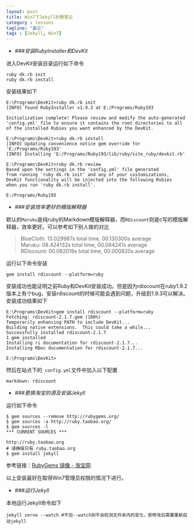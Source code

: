 ```yaml
---
layout: post
title: Win7下Jekyll折腾笔记
category : lessons
tagline: "备忘"
tags : [Jekyll, Win7]
---
```

* ###_安装RubyInstaller和DevKit_

进入DevKit安装目录运行如下命令

    ruby dk.rb init
    ruby dk.rb install

安装结果如下

    E:\Programs\DevKit>ruby dk.rb init
    [INFO] found RubyInstaller v1.9.3 at E:/Programs/Ruby193
        
    Initialization complete! Please review and modify the auto-generated
    'config.yml' file to ensure it contains the root directories to all
    of the installed Rubies you want enhanced by the DevKit.
        
    E:\Programs\DevKit>ruby dk.rb install
    [INFO] Updating convenience notice gem override for 'E:/Programs/Ruby193'
    [INFO] Installing 'E:/Programs/Ruby193/lib/ruby/site_ruby/devkit.rb'
        
    E:\Programs\DevKit>ruby dk.rb review
    Based upon the settings in the 'config.yml' file generated
    from running 'ruby dk.rb init' and any of your customizations,
    DevKit functionality will be injected into the following Rubies
    when you run 'ruby dk.rb install'.
        
    E:/Programs/Ruby193

* ###_安装效率更好的模版解释器_

默认的``Maruku``是纯ruby的Markdown模版解释器，而``RDiscount``则是c写的模版解释器，效率更好。可以参考如下别人做的对比

> BlueCloth: 13.029987s total time, 00.130300s average   
> Maruku: 08.424132s total time, 00.084241s average   
> RDiscount: 00.082019s total time, 00.000820s average   

运行以下命令安装

    gem install rdiscount --platform=ruby
    
安装成功也能证明之前Ruby和DevKit安装成功。但是因为rdiscount在ruby1.9.2版本上有个bug，安装rdiscount的时候可能会遇到问题，升级到1.9.3可以解决。安装成功结果如下

    E:\Programs\DevKit>gem install rdiscount --platform=ruby
    Fetching: rdiscount-2.1.7.gem (100%)
    Temporarily enhancing PATH to include DevKit...
    Building native extensions.  This could take a while...
    Successfully installed rdiscount-2.1.7
    1 gem installed
    Installing ri documentation for rdiscount-2.1.7...
    Installing RDoc documentation for rdiscount-2.1.7...
        
    E:\Programs\DevKit>

然后在站点下的``_config.yml``文件中加入以下配置

    markdown: rdiscount

* ###_更换淘宝的源及安装Jekyll_

运行如下命令

    $ gem sources --remove http://rubygems.org/
    $ gem sources -a http://ruby.taobao.org/
    $ gem sources -l
    *** CURRENT SOURCES ***
        
    http://ruby.taobao.org
    # 请确保只有 ruby.taobao.org
    $ gem install jekyll

参考链接：[RubyGems 镜像 - 淘宝网](http://ruby.taobao.org/)

以上安装最好在取得Win7管理员权限的情况下进行。

* ###_运行Jekyll_

本地运行Jekyll命令如下

    jekyll serve --watch #不加--watch则不会检测文件夹内的变化，即修改后需要重新启动jekyll
